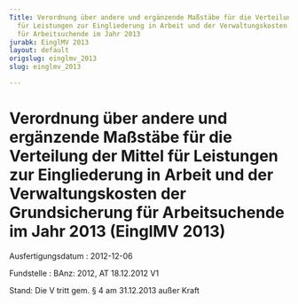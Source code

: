 ```yaml
---
Title: Verordnung über andere und ergänzende Maßstäbe für die Verteilung der Mittel
  für Leistungen zur Eingliederung in Arbeit und der Verwaltungskosten der Grundsicherung
  für Arbeitsuchende im Jahr 2013
jurabk: EinglMV 2013
layout: default
origslug: einglmv_2013
slug: einglmv_2013

---
```


# Verordnung über andere und ergänzende Maßstäbe für die Verteilung der Mittel für Leistungen zur Eingliederung in Arbeit und der Verwaltungskosten der Grundsicherung für Arbeitsuchende im Jahr 2013 (EinglMV 2013)

Ausfertigungsdatum
:   2012-12-06

Fundstelle
:   BAnz: 2012, AT 18.12.2012 V1

Stand: Die V tritt gem. § 4 am 31.12.2013 außer Kraft
